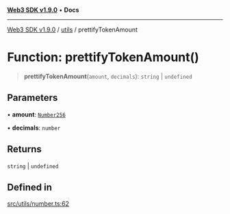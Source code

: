 [**Web3 SDK v1.9.0**](../../../README.md) • **Docs**

***

[Web3 SDK v1.9.0](../../../globals.md) / [utils](../README.md) / prettifyTokenAmount

# Function: prettifyTokenAmount()

> **prettifyTokenAmount**(`amount`, `decimals`): `string` \| `undefined`

## Parameters

• **amount**: [`Number256`](../../../type-aliases/Number256.md)

• **decimals**: `number`

## Returns

`string` \| `undefined`

## Defined in

[src/utils/number.ts:62](https://github.com/Mystic-Nayy/alephium-web3/blob/c1afd789a197ce5fe21f08c2965942090157c33d/packages/web3/src/utils/number.ts#L62)
